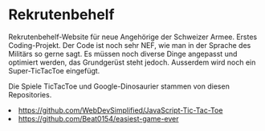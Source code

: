 # Rekrutenbehelf
Rekrutenbehelf-Website für neue Angehörige der Schweizer Armee. Erstes Coding-Projekt. Der Code ist noch sehr NEF, wie man in der Sprache des Militärs so gerne sagt. Es müssen noch diverse Dinge angepasst und optimiert werden, das Grundgerüst steht jedoch. Ausserdem wird noch ein Super-TicTacToe eingefügt.

Die Spiele TicTacToe und Google-Dinosaurier stammen von diesen Repositories. 
<li><a href="https://github.com/WebDevSimplified/JavaScript-Tic-Tac-Toe">https://github.com/WebDevSimplified/JavaScript-Tic-Tac-Toe</a></li>
<li><a href="https://github.com/Beat0154/easiest-game-ever">https://github.com/Beat0154/easiest-game-ever</a></li>


